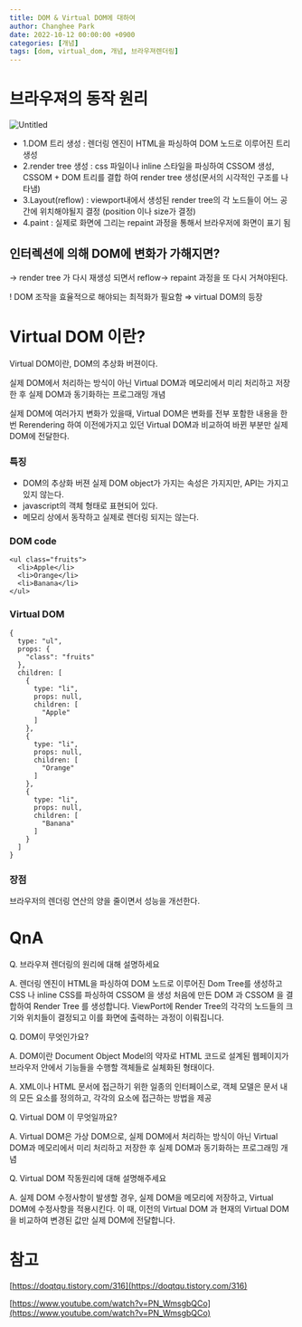 ```yaml
---
title: DOM & Virtual DOM에 대하여
author: Changhee Park
date: 2022-10-12 00:00:00 +0900
categories: [개념]
tags: [dom, virtual_dom, 개념, 브라우져렌더링]
---
```


# 브라우져의 동작 원리

![Untitled](https://user-images.githubusercontent.com/31761527/195149637-35af5500-15b4-493d-9818-e77c70261cee.png)

- 1.DOM 트리 생성 : 렌더링 엔진이 HTML을 파싱하여 DOM 노드로 이루어진 트리 생성
- 2.render tree 생성 : css 파일이나 inline 스타일을 파싱하여 CSSOM 생성, CSSOM + DOM 트리를 결합 하여 render tree 생성(문서의 시각적인 구조를 나타냄)
- 3.Layout(reflow) : viewport내에서 생성된 render tree의 각 노드들이 어느 공간에 위치해야될지 결정 (position 이나 size가 결정)
- 4.paint : 실제로 화면에 그리는 repaint 과정을 통해서 브라우저에 화면이 표기 됨

## 인터렉션에 의해 DOM에 변화가 가해지면?

→ render tree 가 다시 재생성 되면서 reflow→ repaint 과정을 또 다시 거쳐야된다.

! DOM 조작을 효율적으로 해야되는 최적화가 필요함 ⇒ virtual DOM의 등장

# Virtual DOM 이란?

Virtual DOM이란, DOM의 추상화 버젼이다.

실제 DOM에서 처리하는 방식이 아닌 Virtual DOM과 메모리에서 미리 처리하고 저장한 후 실제 DOM과 동기화하는 프로그래밍 개념

실제 DOM에 여러가지 변화가 있을때, Virtual DOM은 변화를 전부 포함한 내용을 한번 Rerendering 하여 이전에가지고 있던 Virtual DOM과 비교하여 바뀐 부분만 실제 DOM에 전달한다.

### 특징

- DOM의 추상화 버젼 실제 DOM object가 가지는 속성은 가지지만, API는 가지고 있지 않는다.
- javascript의 객체 형태로 표현되어 있다.
- 메모리 상에서 동작하고 실제로 렌더링 되지는 않는다.

### DOM code

```tsx
<ul class="fruits">
  <li>Apple</li>
  <li>Orange</li>
  <li>Banana</li>
</ul>
```

### Virtual DOM

```tsx
{
  type: "ul",
  props: {
    "class": "fruits"
  },
  children: [
    {
      type: "li",
      props: null,
      children: [
        "Apple"
      ]
    },
    {
      type: "li",
      props: null,
      children: [
        "Orange"
      ]
    },
    {
      type: "li",
      props: null,
      children: [
        "Banana"
      ]
    }
  ]
}
```

### 장점

브라우저의 렌더링 연산의 양을 줄이면서 성능을 개선한다.

# QnA

Q. 브라우져 렌더링의 원리에 대해 설명하세요

A. 렌더링 엔진이 HTML을 파싱하여 DOM 노드로 이루어진 Dom Tree를 생성하고 CSS 나 inline CSS를 파싱하여 CSSOM 을 생성 처음에 만든 DOM 과 CSSOM 을 결합하여 Render Tree 를 생성합니다. ViewPort에 Render Tree의 각각의 노드들의 크기와 위치들이 결정되고 이를 화면에 출력하는 과정이 이뤄집니다.

Q. DOM이 무엇인가요?

A. DOM이란 Document Object Model의 약자로 HTML 코드로 설계된 웹페이지가 브라우저 안에서 기능들을 수행할 객체들로 실체화된 형태이다.

A. XML이나 HTML 문서에 접근하기 위한 일종의 인터페이스로, 객체 모델은 문서 내의 모든 요소를 정의하고, 각각의 요소에 접근하는 방법을 제공

Q. Virtual DOM 이 무엇일까요?

A. Virtual DOM은 가상 DOM으로, 실제 DOM에서 처리하는 방식이 아닌 Virtual DOM과 메모리에서 미리 처리하고 저장한 후 실제 DOM과 동기화하는 프로그래밍 개념

Q. Virtual DOM 작동원리에 대해 설명해주세요

A. 실제 DOM 수정사항이 발생할 경우, 실제 DOM을 메모리에 저장하고, Virtual DOM에 수정사항을 적용시킨다. 이 때, 이전의 Virtual DOM 과 현재의 Virtual DOM을 비교하여 변경된 값만 실제 DOM에 전달합니다.

# 참고

[https://doqtqu.tistory.com/316](https://doqtqu.tistory.com/316)

[https://www.youtube.com/watch?v=PN_WmsgbQCo](https://www.youtube.com/watch?v=PN_WmsgbQCo)

